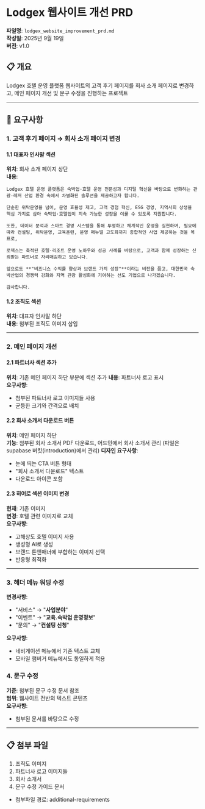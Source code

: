 # Lodgex 웹사이트 개선 PRD

**파일명**: `lodgex_website_improvement_prd.md`  
**작성일**: 2025년 9월 19일  
**버전**: v1.0

## 📋 개요

Lodgex 호텔 운영 플랫폼 웹사이트의 고객 후기 페이지를 회사 소개 페이지로 변경하고, 메인 페이지 개선 및 문구 수정을 진행하는 프로젝트

---

## 📝 요구사항

### 1. 고객 후기 페이지 → 회사 소개 페이지 변경

#### 1.1 대표자 인사말 섹션

**위치**: 회사 소개 페이지 상단  
**내용**:

```
Lodgex 호텔 운영 플랫폼은 숙박업·호텔 운영 전문성과 디지털 혁신을 바탕으로 변화하는 관광·레저 산업 환경 속에서 차별화된 솔루션을 제공하고자 합니다.

단순한 위탁운영을 넘어, 운영 효율성 제고, 고객 경험 혁신, ESG 경영, 지역사회 상생을 핵심 가치로 삼아 숙박업·호텔업이 지속 가능한 성장을 이룰 수 있도록 지원합니다.

또한, 데이터 분석과 스마트 경영 시스템을 통해 투명하고 체계적인 운영을 실현하며, 필요에 따라 컨설팅, 위탁운영, 교육훈련, 운영 매뉴얼 고도화까지 종합적인 사업 제공하는 것을 목표로,

로젝스는 축적된 호텔·리조트 운영 노하우와 성공 사례를 바탕으로, 고객과 함께 성장하는 신뢰받는 파트너로 자리매김하고 있습니다.

앞으로도 **"비즈니스 수익률 향상과 브랜드 가치 성장"**이라는 비전을 품고, 대한민국 숙박산업의 경쟁력 강화와 지역 관광 활성화에 기여하는 선도 기업으로 나가겠습니다.

감사합니다.
```

#### 1.2 조직도 섹션

**위치**: 대표자 인사말 하단  
**내용**: 첨부된 조직도 이미지 삽입

---

### 2. 메인 페이지 개선

#### 2.1 파트너사 섹션 추가

**위치**: 기존 메인 페이지 하단 부분에 섹션 추가
**내용**: 파트너사 로고 표시  
**요구사항**:

- 첨부된 파트너사 로고 이미지들 사용
- 균등한 크기와 간격으로 배치

#### 2.2 회사 소개서 다운로드 버튼

**위치**: 메인 페이지 하단  
**기능**: 첨부된 회사 소개서 PDF 다운로드, 어드민에서 회사 소개서 관리 (파일은 supabase 버킷(introduction)에서 관리)
**디자인 요구사항**:

- 눈에 띄는 CTA 버튼 형태
- "회사 소개서 다운로드" 텍스트
- 다운로드 아이콘 포함

#### 2.3 히어로 섹션 이미지 변경

**현재**: 기존 이미지  
**변경**: 호텔 관련 이미지로 교체  
**요구사항**:

- 고해상도 호텔 이미지 사용
- 생성형 AI로 생성
- 브랜드 톤앤매너에 부합하는 이미지 선택
- 반응형 최적화

---

### 3. 헤더 메뉴 워딩 수정

**변경사항**:

- "서비스" → "**사업분야**"
- "이벤트" → "**교육.숙박업 운영정보**"
- "문의" → "**컨설팅 신청**"

**요구사항**:

- 네비게이션 메뉴에서 기존 텍스트 교체
- 모바일 햄버거 메뉴에서도 동일하게 적용

### 4. 문구 수정

**기준**: 첨부된 문구 수정 문서 참조  
**범위**: 웹사이트 전반의 텍스트 콘텐츠  
**요구사항**:

- 첨부된 문서를 바탕으로 수정

---

## 📋 첨부 파일

1. 조직도 이미지
2. 파트너사 로고 이미지들
3. 회사 소개서
4. 문구 수정 가이드 문서

- 첨부파일 경로: additional-requirements
